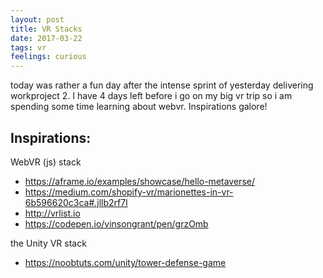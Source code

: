 ```yaml
---
layout: post
title: VR Stacks
date: 2017-03-22
tags: vr
feelings: curious
---
```


today was rather a fun day after the intense sprint of yesterday delivering workproject 2. I have 4 days left before i go on my big vr trip so i am spending some time learning about webvr. Inspirations galore!

Inspirations:
---

WebVR (js) stack
- <https://aframe.io/examples/showcase/hello-metaverse/>
- <https://medium.com/shopify-vr/marionettes-in-vr-6b596620c3ca#.jllb2rf7l>
- <http://vrlist.io>
- <https://codepen.io/vinsongrant/pen/grzOmb>

the Unity VR stack
- <https://noobtuts.com/unity/tower-defense-game>
